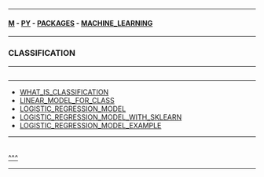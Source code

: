 
---

#### [M](https://github.com/ttltrk/TTT/blob/master/menu.md) - [PY](https://github.com/ttltrk/TTT/blob/master/PY/PY.md) - [PACKAGES](https://github.com/ttltrk/TTT/blob/master/PY/PACKAGES/PACKAGES.md) - [MACHINE_LEARNING](https://github.com/ttltrk/TTT/blob/master/PY/PACKAGES/MACHINE_LEARNING/MACHINE_LEARNING.md)

---

### CLASSIFICATION

---

```

```

---

* [WHAT_IS_CLASSIFICATION](#WHAT_IS_CLASSIFICATION)
* [LINEAR_MODEL_FOR_CLASS](#LINEAR_MODEL_FOR_CLASS)
* [LOGISTIC_REGRESSION_MODEL](#LOGISTIC_REGRESSION_MODEL)
* [LOGISTIC_REGRESSION_MODEL_WITH_SKLEARN](#LOGISTIC_REGRESSION_MODEL_WITH_SKLEARN)
* [LOGISTIC_REGRESSION_MODEL_EXAMPLE](#LOGISTIC_REGRESSION_MODEL_EXAMPLE)

---

####

```py

```

[^^^](#CLASSIFICATION)

---
